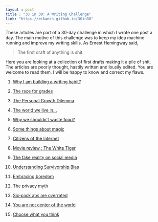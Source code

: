 ```yaml
---
layout : post
title : "30 in 30: A Writing Challenge"
link: "https://eikansh.github.io/30in30"
---
```

These articles are part of a 30-day challenge in which I wrote one post a day. The main motive of this challenge was to keep my idea machine running and improve my writing skills. As Ernest Hemingway said, 
>The first draft of anything is shit.

Here you are looking at a collection of first drafts making it a pile of shit. The articles are poorly thought, hastily written and lousily edited. You are welcome to read them. I will be happy to know and correct my flaws. 
1. <a href="{{page.link }}/why-i-am-building-writing-habit/">Why I am building a writing habit?</a>

2. <a href="{{page.link }}/race-for-grades/">The race for grades</a>

3. <a href="{{page.link }}/personal-growth-dilemma/">The Personal Growth Dilemma</a>

4. <a href="{{page.link }}/world-we-live-in/">The world we live in...</a>

5. <a href="{{page.link }}/why-we-shouldnt-waste-food/">Why we shouldn't waste food?</a>

6. <a href="{{page.link }}/some-things-about-magic/">Some things about magic</a>

7. <a href="{{page.link }}/citizens-of-internet/">Citizens of the Internet</a>

8. <a href="{{page.link }}/the-white-tiger/">Movie review : The White Tiger</a>

9. <a href="{{page.link }}/fake-reality-on-social-media/">The fake reality on social media</a>

10. <a href="{{page.link }}/survivorship-bias/">Understanding Survivorship Bias</a>

11. <a href="{{page.link }}/embracing-boredom/">Embracing boredom</a>

12. <a href="{{page.link }}/privacy-myth/">The privacy myth</a>

13. <a href="{{page.link }}/six-pack-are-overrated/">Six-pack abs are overrated</a>

14. <a href="{{page.link }}/center-of-world/">You are not center of the world</a>

15. <a href="{{page.link }}/choose-what-you-think/">Choose what you think</a>
